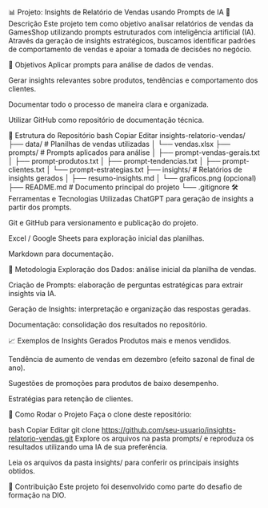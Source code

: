 📊 Projeto: Insights de Relatório de Vendas usando Prompts de IA
📝 Descrição
Este projeto tem como objetivo analisar relatórios de vendas da GamesShop utilizando prompts estruturados com inteligência artificial (IA). Através da geração de insights estratégicos, buscamos identificar padrões de comportamento de vendas e apoiar a tomada de decisões no negócio.

🎯 Objetivos
Aplicar prompts para análise de dados de vendas.

Gerar insights relevantes sobre produtos, tendências e comportamento dos clientes.

Documentar todo o processo de maneira clara e organizada.

Utilizar GitHub como repositório de documentação técnica.

📂 Estrutura do Repositório
bash
Copiar
Editar
insights-relatorio-vendas/
├── data/               # Planilhas de vendas utilizadas
│   └── vendas.xlsx
├── prompts/            # Prompts aplicados para análise
│   ├── prompt-vendas-gerais.txt
│   ├── prompt-produtos.txt
│   ├── prompt-tendencias.txt
│   ├── prompt-clientes.txt
│   └── prompt-estrategias.txt
├── insights/           # Relatórios de insights gerados
│   ├── resumo-insights.md
│   └── graficos.png (opcional)
├── README.md           # Documento principal do projeto
└── .gitignore
🛠️ Ferramentas e Tecnologias Utilizadas
ChatGPT para geração de insights a partir dos prompts.

Git e GitHub para versionamento e publicação do projeto.

Excel / Google Sheets para exploração inicial das planilhas.

Markdown para documentação.

🧠 Metodologia
Exploração dos Dados: análise inicial da planilha de vendas.

Criação de Prompts: elaboração de perguntas estratégicas para extrair insights via IA.

Geração de Insights: interpretação e organização das respostas geradas.

Documentação: consolidação dos resultados no repositório.

📈 Exemplos de Insights Gerados
Produtos mais e menos vendidos.

Tendência de aumento de vendas em dezembro (efeito sazonal de final de ano).

Sugestões de promoções para produtos de baixo desempenho.

Estratégias para retenção de clientes.

🚀 Como Rodar o Projeto
Faça o clone deste repositório:

bash
Copiar
Editar
git clone https://github.com/seu-usuario/insights-relatorio-vendas.git
Explore os arquivos na pasta prompts/ e reproduza os resultados utilizando uma IA de sua preferência.

Leia os arquivos da pasta insights/ para conferir os principais insights obtidos.

🙌 Contribuição
Este projeto foi desenvolvido como parte do desafio de formação na DIO.